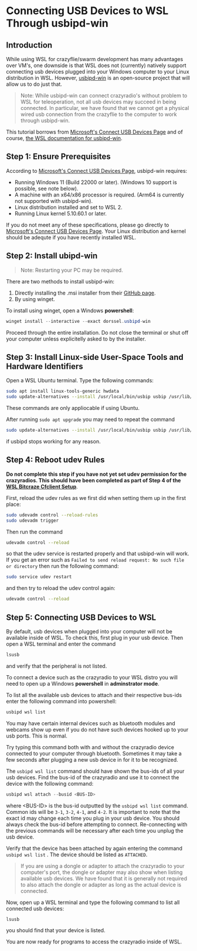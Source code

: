# Connecting USB Devices to WSL Through usbipd-win

## Introduction

While using WSL for crazyflie/swarm development has many advantages over VM's, one downside is that WSL does not (currently) natively support connecting usb devices plugged into your Windows computer to your Linux distribution in WSL. However, [usbipd-win](https://github.com/dorssel/usbipd-win) is an open-source project that will allow us to do just that. 

>Note: While usbipd-win can connect crazyradio's without problem to WSL for teleoperation, not all usb devices may succeed in being connected. In particular, we have found that we cannot get a physical wired usb connection from the crazyflie to the computer to work through usbipd-win.

This tutorial borrows from [Microsoft's Connect USB Devices Page](https://learn.microsoft.com/en-us/windows/wsl/connect-usb) and of course, [the WSL documentation for usbipd-win](https://github.com/dorssel/usbipd-win/wiki/WSL-support). 

## Step 1: Ensure Prerequisites

According to [Microsoft's Connect USB Devices Page](https://learn.microsoft.com/en-us/windows/wsl/connect-usb), usbipd-win requires:
* Running Windows 11 (Build 22000 or later). (Windows 10 support is possible, see note below).
* A machine with an x64/x86 processor is required. (Arm64 is currently not supported with usbipd-win).
* Linux distribution installed and set to WSL 2.
* Running Linux kernel 5.10.60.1 or later.

If you do not meet any of these specifications, please go directly to [Microsoft's Connect USB Devices Page](https://learn.microsoft.com/en-us/windows/wsl/connect-usb). Your Linux distribution and kernel should be adequte if you have recently installed WSL. 

## Step 2: Install ubipd-win

>Note: Restarting your PC may be required.

There are two methods to install usbipd-win: 

1. Directly installing the .msi installer from their [GitHub page](https://github.com/dorssel/usbipd-win).
2. By using winget. 

To install using winget, open a Windows **powershell**:
``` powershell
winget install --interactive --exact dorssel.usbipd-win
```

Proceed through the entire installation. Do not close the terminal or shut off your computer unless explicitelly asked to by the installer. 

## Step 3: Install Linux-side User-Space Tools and Hardware Identifiers

Open a WSL Ubuntu terminal. Type the following commands: 

``` bash
sudo apt install linux-tools-generic hwdata
sudo update-alternatives --install /usr/local/bin/usbip usbip /usr/lib/linux-tools/*-generic/usbip 20
```

These commands are only appliocable if using Ubuntu.

After running `sudo apt upgrade` you may need to repeat the command 
``` bash
sudo update-alternatives --install /usr/local/bin/usbip usbip /usr/lib/linux-tools/*-generic/usbip 20
```
if usbipd stops working for any reason. 

## Step 4: Reboot udev Rules

**Do not complete this step if you have not yet set udev permission for the crazyradios. This should have been completed as part of Step 4 of the [WSL Bitcraze Cfclient Setup](WSL_2_Bitcraze_Cfclient_Setup.md)**. 

First, reload the udev rules as we first did when setting them up in the first place:
``` bash
sudo udevadm control --reload-rules
sudo udevadm trigger
```

Then run the command
``` bash
udevadm control --reload
```
so that the udev service is restarted properly and that usbipd-win will work. If you get an error such as `Failed to send reload request: No such file or directory` then run the following command:
``` bash
sudo service udev restart
```
and then try to reload the udev control again: 
``` bash
udevadm control --reload
```

## Step 5: Connecting USB Devices to WSL 

By default, usb devices when plugged into your computer will not be available inside of WSL. To check this, first plug in your usb device. Then open a WSL terminal and enter the command 
``` bash
lsusb
```
and verify that the peripheral is not listed. 

To connect a device such as the crazyradio to your WSL distro you will need to open up a Windows **powershell** in **adminstrator mode**. 

To list all the available usb devices to attach and their respective bus-ids enter the following command into powershell:
``` powershell
usbipd wsl list
```
You may have certain internal devices such as bluetooth modules and webcams show up even if you do not have such devices hooked up to your usb ports. This is normal. 

Try typing this command both with and without the crazyradio device connected to your computer through bluetooth. Sometimes it may take a few seconds after plugging a new usb device in for it to be recognized. 

The `usbipd wsl list` command should have shown the bus-ids of all your usb devices. Find the bus-id of the crazyradio and use it to connect the device with the following command:
``` powershell
usbipd wsl attach --busid <BUS-ID>
```
where \<BUS-ID> is the bus-id outputted by the `usbipd wsl list` command. Common ids will be `3-1`, `3-2`, `4-1`, and `4-2`. It is important to note that the exact id may change each time you plug in your usb device. You should always check the bus-id before attempting to connect. Re-connecting with the previous commands will be necessary after each time you unplug the usb device. 

Verify that the device has been attached by again entering the command
```usbipd wsl list``` . The device should be listed as `ATTACHED`.

> If you are using a dongle or adapter to attach the crazyradio to your computer's port, the dongle or adapter may also show when listing available usb devices. We have found that it is generally not required to also attach the dongle or adapter as long as the actual device is connected. 

Now, open up a WSL terminal and type the following command to list all connected usb devices: 
``` bash
lsusb
```
you should find that your device is listed.

You are now ready for programs to access the crazyradio inside of WSL. 